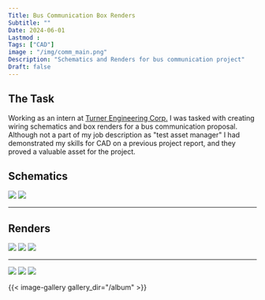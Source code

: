 ```yaml
---
Title: Bus Communication Box Renders 
Subtitle: ""
Date: 2024-06-01
Lastmod : 
Tags: ["CAD"]
image : "/img/comm_main.png"
Description: "Schematics and Renders for bus communication project"
Draft: false
---
```


## The Task

Working as an intern at [Turner Engineering Corp.](https://turner-engineering.com/) I was tasked with creating wiring schematics and box renders for a bus communication proposal. Although not a part of my job description as "test asset manager" I had demonstrated my skills for CAD on a previous project report, and they proved a valuable asset for the project. 

## Schematics
![](/img/XR80schem.jpg "") 
![](/img/XR60schem.jpg "") 
***

## Renders
![](/img/XR601.png "") 
![](/img/XR602.png "") 
![](/img/XR603.png "")  
***
![](/img/XR801.png "") 
![](/img/XR802.png "") 
![](/img/XR803.png "")

{{< image-gallery gallery_dir="/album" >}}
